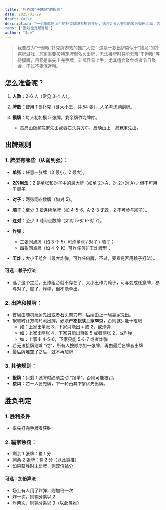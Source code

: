 ```yaml
---
title: '扑克牌"干瞪眼"的规则'
date: 2025-01-29
draft: false
description: "一个简单易上手的扑克牌游戏规则介绍，适合2-6人参与的聚会娱乐活动，包含详细的准备步骤、出牌规则和胜负判定说明。"
tags: ["游戏也是场冒险"]
author: "Joe"
---
```



> 我要成为“干瞪眼“扑克牌游戏的推广大使：这是一款出牌类似于“接龙”的扑克牌游戏，玩家需要按特定牌型依次出牌，无法接牌时只能无奈“干瞪眼”等待摸牌，目标是率先出完手牌。非常容易上手，尤其适合聚会或者节日聚会，不过不要沉迷哦。

## 怎么准备呢？

1. **人数**：2-6 人（常见 3-4 人）。

2. **牌数**：使用 1 副扑克（含大小王，共 54 张），人多考虑两副牌。

3. **摸牌**：每人初始摸 5 张牌，剩余牌作为牌库。
   - 首局由随机玩家先出或者石头剪刀布，后续由上一局赢家先出。

## 出牌规则

### 1. 牌型有哪些（从弱到强）：

- **单张**：任意一张牌（3 最小，2 最大）。
- **2的用法**：2 是单张和对子中的最大牌（如单 2＞A，对 2＞对 A），但不可用于顺子。

- **对子**：两张同点数牌（如对 5）。

- **顺子**：至少 3 张连续单牌（如 4-5-6，A-2-3 无效，2 不可参与顺子）。

- **连对**：至少 3 对同点数牌（如对 5-对 6-对 7）。

- **炸弹**：
  - 三张同点牌（如 3 个 5）可炸单张 / 对子 / 顺子；
  - 四张同点牌（如 4 个 K）可炸任何非王炸牌型；

- **王炸**：大小王组合（最大炸弹，可炸任何牌，不过，要看是否用赖子打法）。

#### 可选：赖子打法
- 选了这个之后，王炸组合就不存在了，大小王作为赖子，可与变成任意牌，参与对子、顺子、炸弹，但不能单出。

### 2. 出牌和摸牌：

- 首局由随机玩家先出或者石头剪刀布，后续由上一局赢家先出。
- 按顺时针方向轮流出牌，必须**严格接续上家牌型**，否则就只能干瞪眼
  - 如：上家出单张 3，下家只能出 4 或 2，或炸弹
  - 如：上家出两张 4，下家只能出两张 5 或者两张 2，或炸弹
  - 如：上家出 4-5-6，下家只能 5-6-7 或者炸弹
- 若无法接牌则喊 "过"，所有人按顺序加一张牌，再由最后出牌者出牌
- 最后牌堆空了之后，就不再加牌

### 3. 其他规则：

- **报牌**：只剩 1 张牌时必须主动 "报单"，否则可能被罚。
- **接风**：若一人出完牌，下一轮由其下家优先出牌。

## 胜负判定

### 1. 胜利条件
- 率先打完手牌者获胜

### 2. 输家惩罚：
- 剩余 1 张牌：输 1 分
- 剩余 2 张牌：输 2 分（以此类推）
- 如果获胜时未出牌，则双倍输分

#### 可选：加倍算法
- 场上有人用了炸弹，则加倍一次
- 炸一次，则输分乘以 2
- 炸两次，则输分乘以 3（以此类推）